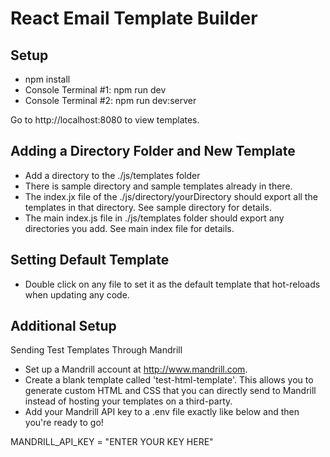 # React Email Template Builder

## Setup

- npm install
- Console Terminal #1: npm run dev
- Console Terminal #2: npm run dev:server

Go to http://localhost:8080 to view templates.

## Adding a Directory Folder and New Template

- Add a directory to the ./js/templates folder
- There is sample directory and sample templates already in there.
- The index.jx file of the ./js/directory/yourDirectory should export all the templates in that directory. See sample directory for details.
- The main index.js file in ./js/templates folder should export any directories you add. See main index file for details.

## Setting Default Template

- Double click on any file to set it as the default template that hot-reloads when updating any code.

## Additional Setup

Sending Test Templates Through Mandrill

- Set up a Mandrill account at http://www.mandrill.com.
- Create a blank template called 'test-html-template'. This allows you to generate custom HTML and CSS that you can directly send to Mandrill instead of hosting your templates on a third-party.
- Add your Mandrill API key to a .env file exactly like below and then you're ready to go!

MANDRILL_API_KEY = "ENTER YOUR KEY HERE"
